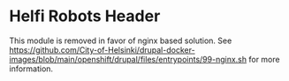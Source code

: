 # Helfi Robots Header

This module is removed in favor of nginx based solution. See https://github.com/City-of-Helsinki/drupal-docker-images/blob/main/openshift/drupal/files/entrypoints/99-nginx.sh for more information.
